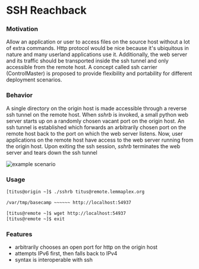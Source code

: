 
# SSH Reachback

### Motivation
Allow an application or user to access files on the source host without a lot of extra commands.  Http protocol would be nice because it's ubiquitous in nature and many userland applications use it.  Additionally, the web server and its traffic should be transported inside the ssh tunnel and only accessible from the remote host.
A concept called ssh carrier (ControlMaster) is proposed to provide flexibility and portability for different deployment scenarios.

### Behavior
A single directory on the origin host is made accessible through a reverse ssh tunnel on the remote host.  When _sshrb_ is invoked, a small python web server starts up on a randomly chosen vacant port on the origin host.  An ssh tunnel is established which forwards an arbitrarily chosen port on the remote host back to the port on which the web server listens.  Now, user applications on the remote host have access to the web server running from the origin host.
Upon exiting the ssh session, _sshrb_ terminates the web server and tears down the ssh tunnel


![](https://github.com/devlush/markdown-here/raw/master/docs/reachback.png "example scenario")


### Usage

```bash
[titus@origin ~]$ ./sshrb titus@remote.lemmaplex.org

/var/tmp/basecamp ~~~~~~ http://localhost:54937

[titus@remote ~]$ wget http://localhost:54937
[titus@remote ~]$ exit
```

### Features
- arbitrarily chooses an open port for http on the origin host
- attempts IPv6 first, then falls back to IPv4
- syntax is interoperable with ssh
